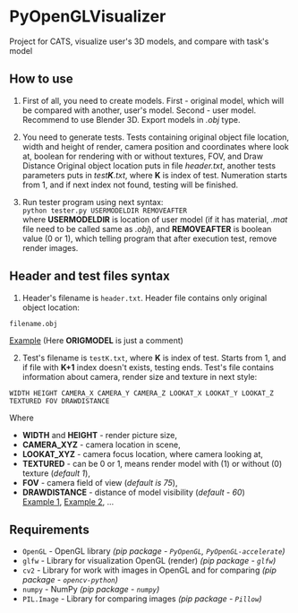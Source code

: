 # PyOpenGLVisualizer
Project for CATS, visualize user's 3D models, and compare with task's model 

## How to use
1. First of all, you need to create models. First - original model, which will be compared with another, user's model. Second - user model.
Recommend to use Blender 3D. Export models in *.obj* type.

2. You need to generate tests. Tests containing original object file location, width and height of render, camera position and coordinates where look at, boolean for rendering with or without textures, FOV, and Draw Distance
Original object location puts in file *header.txt*, another tests parameters puts in *test**K**.txt*, where **K** is index of test. Numeration starts from 1, and if next index not found, testing will be finished.

3. Run tester program using next syntax:  
`python tester.py USERMODELDIR REMOVEAFTER`  
where **USERMODELDIR** is location of user model (if it has material, *.mat* file need to be called same as *.obj*), and **REMOVEAFTER** is boolean value (0 or 1), which telling program that after execution test, remove render images.

## Header and test files syntax
1. Header's filename is `header.txt`.
Header file contains only original object location:  
```
filename.obj
```  
[Example](header.txt) (Here **ORIGMODEL** is just a comment)

2. Test's filename is `testK.txt`, where **K** is index of test. Starts from 1, and if file with **K+1** index doesn't exists, testing ends.
Test's file contains information about camera, render size and texture in next style:  
```
WIDTH HEIGHT CAMERA_X CAMERA_Y CAMERA_Z LOOKAT_X LOOKAT_Y LOOKAT_Z TEXTURED FOV DRAWDISTANCE
```  
Where  
- **WIDTH** and **HEIGHT** - render picture size,  
- **CAMERA_XYZ** - camera location in scene,  
- **LOOKAT_XYZ** - camera focus location, where camera looking at,  
- **TEXTURED** - can be 0 or 1, means render model with (1) or without (0) texture (*default 1*),  
- **FOV** - camera field of view (*default is 75*),  
- **DRAWDISTANCE** - distance of model visibility (*default - 60*)  
[Example 1](test1.txt), [Example 2](test2.txt), ...

## Requirements
- `OpenGL` - OpenGL library *(pip package - `PyOpenGL`, `PyOpenGL-accelerate`)*
- `glfw` - Library for visualization OpenGL (render) *(pip package - `glfw`)*
- `cv2` - Library for work with images in OpenGL and for comparing *(pip package - `opencv-python`)*
- `numpy` - NumPy *(pip package - `numpy`)*
- `PIL.Image` - Library for comparing images *(pip package - `Pillow`)*

